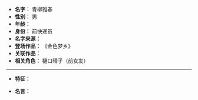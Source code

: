 
- **名字：** 青柳雅春
- **性别：** 男
- **年龄：** 
- **身份：** 前快递员
- **名字来源：** 
- **登场作品：** 《金色梦乡》
- **关联作品：** 
- **相关角色：** 樋口晴子（前女友）

---

- **特征：** 

- **名言：** 